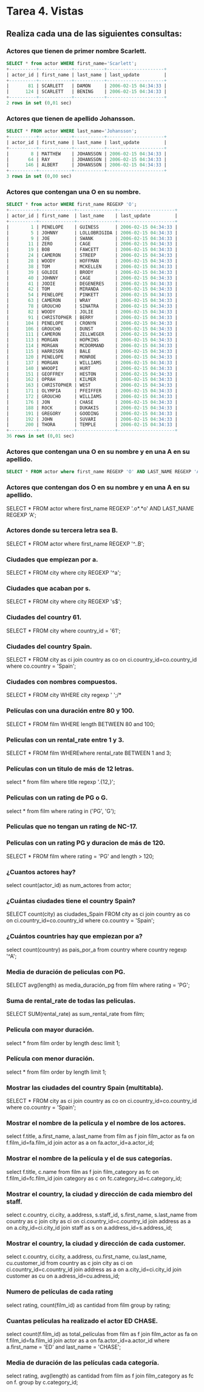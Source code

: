 # Tarea 4. Vistas

## Realiza cada una de las siguientes consultas:
### Actores que tienen de primer nombre Scarlett.
```sql
SELECT * from actor WHERE first_name='Scarlett';
+----------+------------+-----------+---------------------+
| actor_id | first_name | last_name | last_update         |
+----------+------------+-----------+---------------------+
|       81 | SCARLETT   | DAMON     | 2006-02-15 04:34:33 |
|      124 | SCARLETT   | BENING    | 2006-02-15 04:34:33 |
+----------+------------+-----------+---------------------+
2 rows in set (0,01 sec)
```
### Actores que tienen de apellido Johansson.
```sql
SELECT * FROM actor WHERE last_name='Johansson';
+----------+------------+-----------+---------------------+
| actor_id | first_name | last_name | last_update         |
+----------+------------+-----------+---------------------+
|        8 | MATTHEW    | JOHANSSON | 2006-02-15 04:34:33 |
|       64 | RAY        | JOHANSSON | 2006-02-15 04:34:33 |
|      146 | ALBERT     | JOHANSSON | 2006-02-15 04:34:33 |
+----------+------------+-----------+---------------------+
3 rows in set (0,00 sec)
```
### Actores que contengan una O en su nombre.
```sql
SELECT * from actor WHERE first_name REGEXP 'O';
+----------+-------------+--------------+---------------------+
| actor_id | first_name  | last_name    | last_update         |
+----------+-------------+--------------+---------------------+
|        1 | PENELOPE    | GUINESS      | 2006-02-15 04:34:33 |
|        5 | JOHNNY      | LOLLOBRIGIDA | 2006-02-15 04:34:33 |
|        9 | JOE         | SWANK        | 2006-02-15 04:34:33 |
|       11 | ZERO        | CAGE         | 2006-02-15 04:34:33 |
|       19 | BOB         | FAWCETT      | 2006-02-15 04:34:33 |
|       24 | CAMERON     | STREEP       | 2006-02-15 04:34:33 |
|       28 | WOODY       | HOFFMAN      | 2006-02-15 04:34:33 |
|       38 | TOM         | MCKELLEN     | 2006-02-15 04:34:33 |
|       39 | GOLDIE      | BRODY        | 2006-02-15 04:34:33 |
|       40 | JOHNNY      | CAGE         | 2006-02-15 04:34:33 |
|       41 | JODIE       | DEGENERES    | 2006-02-15 04:34:33 |
|       42 | TOM         | MIRANDA      | 2006-02-15 04:34:33 |
|       54 | PENELOPE    | PINKETT      | 2006-02-15 04:34:33 |
|       63 | CAMERON     | WRAY         | 2006-02-15 04:34:33 |
|       78 | GROUCHO     | SINATRA      | 2006-02-15 04:34:33 |
|       82 | WOODY       | JOLIE        | 2006-02-15 04:34:33 |
|       91 | CHRISTOPHER | BERRY        | 2006-02-15 04:34:33 |
|      104 | PENELOPE    | CRONYN       | 2006-02-15 04:34:33 |
|      106 | GROUCHO     | DUNST        | 2006-02-15 04:34:33 |
|      111 | CAMERON     | ZELLWEGER    | 2006-02-15 04:34:33 |
|      113 | MORGAN      | HOPKINS      | 2006-02-15 04:34:33 |
|      114 | MORGAN      | MCDORMAND    | 2006-02-15 04:34:33 |
|      115 | HARRISON    | BALE         | 2006-02-15 04:34:33 |
|      120 | PENELOPE    | MONROE       | 2006-02-15 04:34:33 |
|      137 | MORGAN      | WILLIAMS     | 2006-02-15 04:34:33 |
|      140 | WHOOPI      | HURT         | 2006-02-15 04:34:33 |
|      151 | GEOFFREY    | HESTON       | 2006-02-15 04:34:33 |
|      162 | OPRAH       | KILMER       | 2006-02-15 04:34:33 |
|      163 | CHRISTOPHER | WEST         | 2006-02-15 04:34:33 |
|      171 | OLYMPIA     | PFEIFFER     | 2006-02-15 04:34:33 |
|      172 | GROUCHO     | WILLIAMS     | 2006-02-15 04:34:33 |
|      176 | JON         | CHASE        | 2006-02-15 04:34:33 |
|      188 | ROCK        | DUKAKIS      | 2006-02-15 04:34:33 |
|      191 | GREGORY     | GOODING      | 2006-02-15 04:34:33 |
|      192 | JOHN        | SUVARI       | 2006-02-15 04:34:33 |
|      200 | THORA       | TEMPLE       | 2006-02-15 04:34:33 |
+----------+-------------+--------------+---------------------+
36 rows in set (0,01 sec)
```
### Actores que contengan una O en su nombre y en una A en su apellido.
```sql
SELECT * FROM actor where first_name REGEXP 'O' AND LAST_NAME REGEXP 'A';
```
### Actores que contengan dos O en su nombre y en una A en su apellido.
SELECT * FROM actor where first_name REGEXP '.o*.*o' AND LAST_NAME REGEXP 'A';
### Actores donde su tercera letra sea B.
SELECT * FROM actor where first_name REGEXP '^..B';
### Ciudades que empiezan por a.
SELECT * FROM city where city REGEXP '^a';
### Ciudades que acaban por s.
SELECT * FROM city where city REGEXP 's$';
### Ciudades del country 61.
SELECT * FROM city where country_id = '61';
### Ciudades del country Spain.
SELECT * FROM city as ci join country as co on ci.country_id=co.country_id where co.country = 'Spain';
### Ciudades con nombres compuestos.
SELECT * FROM city WHERE city regexp ' ';/* 
### Películas con una duración entre 80 y 100.
SELECT * FROM film WHERE length BETWEEN 80 and 100;
### Peliculas con un rental_rate entre 1 y 3.
SELECT * FROM film WHEREwhere rental_rate BETWEEN 1 and 3;
### Películas con un titulo de más de 12 letras.
select * from film where title regexp '.{12,}';
### Peliculas con un rating de PG o G.
select * from film where rating in ('PG', 'G');

### Peliculas que no tengan un rating de NC-17.

### Peliculas con un rating PG y duracion de más de 120.
SELECT * FROM film where rating = 'PG' and length > 120;
### ¿Cuantos actores hay?
select count(actor_id) as num_actores from actor;

### ¿Cuántas ciudades tiene el country Spain?
SELECT count(city) as ciudades_Spain FROM city as ci join country as co on ci.country_id=co.country_id where co.country = 'Spain';
### ¿Cuántos countries hay que empiezan por a?
select count(country) as pais_por_a from country where country regexp '^A';
### Media de duración de peliculas con PG.
SELECT avg(length) as media_duración_pg from film where rating = 'PG';
### Suma de rental_rate de todas las peliculas.
SELECT SUM(rental_rate) as sum_rental_rate from film;
### Pelicula con mayor duración.
select * from film order by length desc limit 1;
### Película con menor duración.
select * from film order by length limit 1;
### Mostrar las ciudades del country Spain (multitabla).
SELECT * FROM city as ci join country as co on ci.country_id=co.country_id where co.country = 'Spain';
### Mostrar el nombre de la película y el nombre de los actores.
select f.title, a.first_name, a.last_name from film as f join film_actor as fa on f.film_id=fa.film_id join actor as a on fa.actor_id=a.actor_id;
### Mostrar el nombre de la película y el de sus categorías.
select f.title, c.name from film as f join film_category as fc on f.film_id=fc.film_id join category as c on fc.category_id=c.category_id;
### Mostrar el country, la ciudad y dirección de cada miembro del staff.
select c.country, ci.city, a.address, s.staff_id, s.first_name, s.last_name from country as c join city as ci on ci.country_id=c.country_id join address as a on a.city_id=ci.city_id join staff as s on a.address_id=s.address_id;
### Mostrar el country, la ciudad y dirección de cada customer.
select c.country, ci.city, a.address, cu.first_name, cu.last_name, cu.customer_id from country as c join city as ci on ci.country_id=c.country_id join address as a on a.city_id=ci.city_id join customer as cu on a.adress_id=cu.adress_id;

### Numero de películas de cada rating
select rating, count(film_id) as cantidad from film group by rating;
### Cuantas películas ha realizado el actor ED CHASE.
select count(f.film_id) as total_películas from film as f join film_actor as fa on f.film_id=fa.film_id join actor as a on fa.actor_id=a.actor_id where a.first_name = 'ED' and last_name = 'CHASE';

### Media de duración de las películas cada categoría.
select rating, avg(length) as cantidad from film as f join film_category as fc on f. group by c.category_id;
